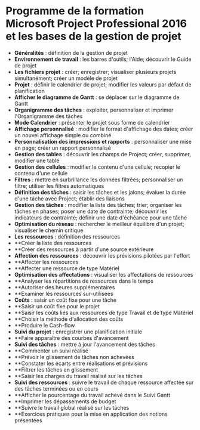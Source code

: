 # Programme de la formation Microsoft Project Professional 2016 et les bases de la gestion de projet

* **Généralités** : définition de la gestion de projet 
* **Environnement de travail** : les barres d'outils; l'Aide; découvrir le Guide de projet 
* **Les fichiers projet** : créer; enregistrer; visualiser plusieurs projets simultanément; créer un modèle de projet 
* **Projet** : définir le calendrier de projet; modifier les valeurs par défaut de planification 
* **Afficher le diagramme de Gantt** : se déplacer sur le diagramme de Gantt 
* **Organigramme des tâches** : exploiter, personnaliser et imprimer l'Organigramme des tâches 
* **Mode Calendrier** : présenter le projet sous forme de calendrier 
* **Affichage personnalisé** : modifier le format d'affichage des dates; créer un nouvel affichage simple ou combiné 
* **Personnalisation des impressions et rapports** : personnaliser une mise en page; créer un rapport personnalisé 
* **Gestion des tables** : découvrir les champs de Project; créer, supprimer, modifier une table 
* **Gestion des cellules** : modifier le contenu d'une cellule; recopier le contenu d'une cellule 
* **Filtres** : mettre en surbrillance les données filtrées; personnaliser un filtre; utiliser les filtres automatiques 
* **Définition des tâches** : saisir les tâches et les jalons; évaluer la durée d'une tâche avec Project; établir des liaisons 
* **Gestion des tâches** : modifier la liste des tâches; trier; organiser les tâches en phases; poser une date de contrainte; découvrir les indicateurs de contrainte; définir une date d'échéance pour une tâche 
* **Optimisation du réseau** : rechercher le meilleur équilibre d'un projet; visualiser le chemin critique
* **Les ressources** : définition des ressources
* **Créer la liste des ressources
* **Créer des ressources à partir d'une source extérieure 
* **Affection des ressources** : découvrir les prévisions pilotées par l'effort
* **Affecter les ressources
* **Affecter une ressource de type Matériel 
* **Optimisation des affectations** : visualiser les affectations de ressources
* **Analyser les répartitions de ressources dans le temps
* **Autoriser des heures supplémentaires
* **Examiner les ressources sur-utilisées 
* **Coûts** : saisir un coût fixe pour une tâche
* **Saisir un coût fixe pour le projet
* **Saisir les coûts liés aux ressources de type Travail et de type Matériel
* **Choisir la méthode d'allocation des coûts
* **Produire le Cash-flow 
* **Suivi du projet** : enregistrer une planification initiale
* **Faire apparaître des courbes d'avancement 
* **Suivi des tâches** : mettre à jour l'avancement des tâches
* **Commenter un suivi réalisé
* **Prévoir le glissement de tâches non achevées
* **Constater les écarts entre réalisations et prévisions
* **Filtrer les tâches en glissement
* **Saisir les charges du travail réalisé sur les tâches 
* **Suivi des ressources** : suivre le travail de chaque ressource affectée sur des tâches terminées ou en cours
* **Afficher le pourcentage du travail achevé dans le Suivi Gantt
* **Imprimer les dépassements de budget
* **Suivre le travail global réalisé sur les tâches 
* **Exercices pratiques pour la mise en application des notions présentées
